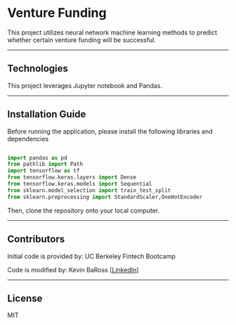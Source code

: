 # Venture Funding

This project utilizes neural network machine learning methods to predict whether certain venture funding will be successful.

---

## Technologies

This project leverages Jupyter notebook and Pandas.

---

## Installation Guide

Before running the application, please install the following libraries and dependencies

```python

import pandas as pd
from pathlib import Path
import tensorflow as tf
from tensorflow.keras.layers import Dense
from tensorflow.keras.models import Sequential
from sklearn.model_selection import train_test_split
from sklearn.preprocessing import StandardScaler,OneHotEncoder
```

Then, clone the repository onto your local computer.

---

## Contributors

Initial code is provided by: UC Berkeley Fintech Bootcamp

Code is modified by: Kevin BaRoss [[LinkedIn](https://www.linkedin.com/in/kevin-baross/)]


---
## License
MIT

